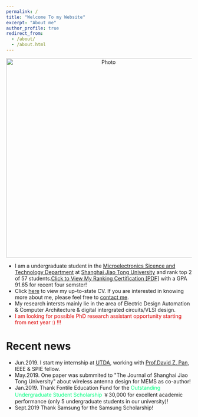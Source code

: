 ```yaml
---
permalink: /
title: "Welcome To my Website"
excerpt: "About me"
author_profile: true
redirect_from: 
  - /about/
  - /about.html
---
```


<p align="center">
  <img src="https://zhuhanqing.github.io/images/zhuhanqing_img.jpg?raw=true" alt="Photo" style="width: 540px;"/> 
</p>

* I am a undergraduate student in the [Microelectronics Sicence and Technology Department](http://dmne.sjtu.edu.cn/dmne/) at [Shanghai Jiao Tong University](http://en.sjtu.edu.cn/) and rank top 2 of 57 students.[Click to View My Ranking Certification [PDF]](http://zhuhanqing.github.io/files/ranking.pdf) with a GPA 91.65 for recent four semster!
* Click [here](http://zhuhanqing.github.io/files/CV_ZHQ.pdf) to view my up-to-state CV. If you are interested in knowing more about me, please feel free to [contact me](https://zhuhanqing.github.io/contact/).
* My research intersts mainly lie in the area of Electric Design Automation & Computer Architecture & digital intergrated circuits/VLSI design.
* <font color="#dd0000">I am looking for possible PhD research assistant opportunity starting from next year :)  !!!</font>

# Recent news
* Jun.2019. I start my internship at [UTDA](https://www.cerc.utexas.edu/utda/), working with [Prof.David Z. Pan](http://www.ece.utexas.edu/people/faculty/david-z-pan), IEEE & SPIE fellow.
* May.2019. One paper was submmited to "The Journal of Shanghai Jiao Tong University" about wireless antenna design for MEMS as co-author!
* Jan.2019. Thank Fontile Education Fund for the <font color="#00FF7F"> Outstanding Undergraduate Student Scholarship</font>
 ￥30,000 for excellent academic performance (only 5 undergraduate students in our university)!
* Sept.2019 Thank Samsung for the Samsung Scholarship!
